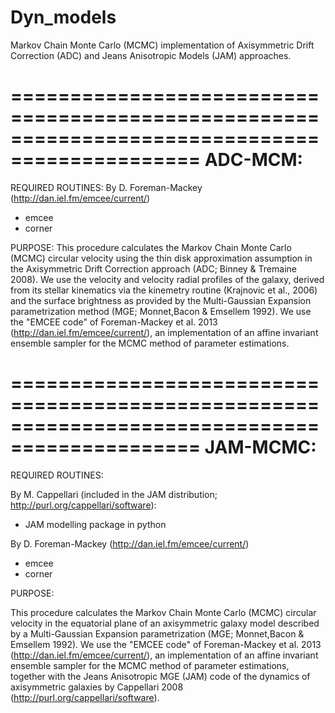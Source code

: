 # Dyn_models
Markov Chain Monte Carlo (MCMC) implementation of Axisymmetric Drift Correction (ADC) and Jeans Anisotropic Models (JAM) approaches.

==============================================================================================
ADC-MCM:
==============================================================================================

REQUIRED ROUTINES:
By D. Foreman-Mackey (http://dan.iel.fm/emcee/current/)
  - emcee
  - corner

PURPOSE:
This procedure calculates the Markov Chain Monte Carlo (MCMC) circular 
velocity using the thin disk approximation assumption in the 
Axisymmetric Drift Correction approach (ADC; Binney & Tremaine 2008).
We use the velocity and velocity radial profiles of the galaxy, derived from its stellar kinematics via the
kinemetry routine (Krajnovic et al., 2006) and the surface brightness as provided by the Multi-Gaussian Expansion 
parametrization method (MGE; Monnet,Bacon & Emsellem 1992). 
We use the "EMCEE code" of Foreman-Mackey et al. 2013 (http://dan.iel.fm/emcee/current/),
an implementation of an affine invariant ensemble sampler for the MCMC method of parameter estimations.

==============================================================================================
JAM-MCMC:
==============================================================================================
REQUIRED ROUTINES:

By M. Cappellari (included in the JAM distribution; http://purl.org/cappellari/software):
  - JAM modelling package in python

By D. Foreman-Mackey (http://dan.iel.fm/emcee/current/)
  - emcee
  - corner

PURPOSE:

This procedure calculates the Markov Chain Monte Carlo (MCMC) circular 
velocity in the equatorial plane of an axisymmetric galaxy model described 
by a Multi-Gaussian Expansion parametrization (MGE; Monnet,Bacon & Emsellem 1992). 
We use the "EMCEE code" of Foreman-Mackey et al. 2013 (http://dan.iel.fm/emcee/current/),
an implementation of an affine invariant ensemble sampler for the MCMC method of parameter estimations,
together with the Jeans Anisotropic MGE (JAM) code of the dynamics of axisymmetric galaxies by Cappellari 2008 
(http://purl.org/cappellari/software).



